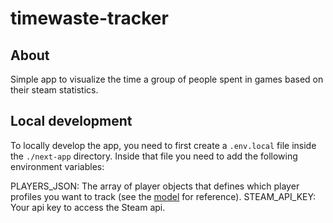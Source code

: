 # timewaste-tracker

## About

Simple app to visualize the time a group of people spent in games based on their steam statistics.

## Local development

To locally develop the app, you need to first create a `.env.local` file inside the `./next-app` directory. Inside that file you need to add the following environment variables:

PLAYERS_JSON: The array of player objects that defines which player profiles you want to track (see the [model](./next-app/types/player.ts) for reference).
STEAM_API_KEY: Your api key to access the Steam api.

